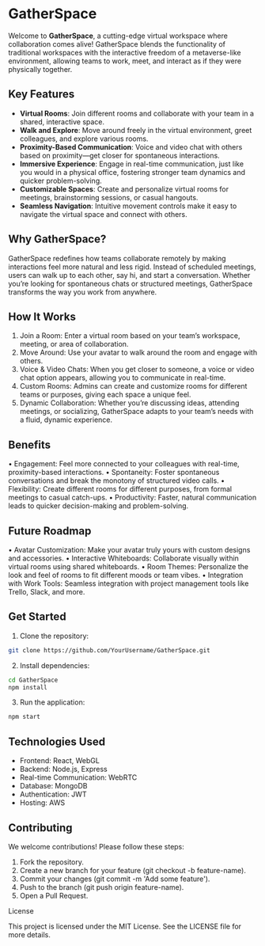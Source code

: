 

# GatherSpace

Welcome to **GatherSpace**, a cutting-edge virtual workspace where collaboration comes alive! GatherSpace blends the functionality of traditional workspaces with the interactive freedom of a metaverse-like environment, allowing teams to work, meet, and interact as if they were physically together.

## Key Features

- **Virtual Rooms**: Join different rooms and collaborate with your team in a shared, interactive space.
- **Walk and Explore**: Move around freely in the virtual environment, greet colleagues, and explore various rooms.
- **Proximity-Based Communication**: Voice and video chat with others based on proximity—get closer for spontaneous interactions.
- **Immersive Experience**: Engage in real-time communication, just like you would in a physical office, fostering stronger team dynamics and quicker problem-solving.
- **Customizable Spaces**: Create and personalize virtual rooms for meetings, brainstorming sessions, or casual hangouts.
- **Seamless Navigation**: Intuitive movement controls make it easy to navigate the virtual space and connect with others.

## Why GatherSpace?

GatherSpace redefines how teams collaborate remotely by making interactions feel more natural and less rigid. Instead of scheduled meetings, users can walk up to each other, say hi, and start a conversation. Whether you’re looking for spontaneous chats or structured meetings, GatherSpace transforms the way you work from anywhere.

## How It Works


1.	Join a Room: Enter a virtual room based on your team’s workspace, meeting, or area of collaboration.
2.	Move Around: Use your avatar to walk around the room and engage with others.
3.	Voice & Video Chats: When you get closer to someone, a voice or video chat option appears, allowing you to communicate in real-time.
4.	Custom Rooms: Admins can create and customize rooms for different teams or purposes, giving each space a unique feel.
5.	Dynamic Collaboration: Whether you’re discussing ideas, attending meetings, or socializing, GatherSpace adapts to your team’s needs with a fluid, dynamic experience.


## Benefits

• Engagement: Feel more connected to your colleagues with real-time, proximity-based interactions.
• Spontaneity: Foster spontaneous conversations and break the monotony of structured video calls.
• Flexibility: Create different rooms for different purposes, from formal meetings to casual catch-ups.
• Productivity: Faster, natural communication leads to quicker decision-making and problem-solving.



## Future Roadmap

• Avatar Customization: Make your avatar truly yours with custom designs and accessories.
• Interactive Whiteboards: Collaborate visually within virtual rooms using shared whiteboards.
• Room Themes: Personalize the look and feel of rooms to fit different moods or team vibes.
• Integration with Work Tools: Seamless integration with project management tools like Trello, Slack, and more.



## Get Started



 1. Clone the repository:

```bash
git clone https://github.com/YourUsername/GatherSpace.git
```

2. Install dependencies:


```bash
cd GatherSpace
npm install
```



3. Run the application:

   
```bash
npm start
```


## Technologies Used

- Frontend: React, WebGL
- Backend: Node.js, Express
- Real-time Communication: WebRTC
- Database: MongoDB
- Authentication: JWT
- Hosting: AWS

## Contributing

We welcome contributions! Please follow these steps:

1.	Fork the repository.
2.	Create a new branch for your feature (git checkout -b feature-name).
3.	Commit your changes (git commit -m 'Add some feature').
4.	Push to the branch (git push origin feature-name).
5.	Open a Pull Request.

License

This project is licensed under the MIT License. See the LICENSE file for more details.

